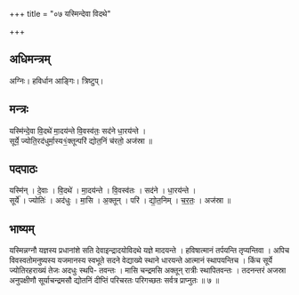 +++
title = "०७ यस्मिन्देवा विदथे"

+++
## अधिमन्त्रम्
अग्निः। हविर्धान आङ्गिः। त्रिष्टुप्।

## मन्त्रः
यस्मि॑न्दे॒वा वि॒दथे॑ मा॒दय॑न्ते वि॒वस्व॑तः॒ सद॑ने धा॒रय॑न्ते ।  
सूर्ये॒ ज्योति॒रद॑धुर्मा॒स्य१॒॑क्तून्परि॑ द्योत॒निं च॑रतो॒ अज॑स्रा ॥

## पदपाठः
यस्मि॑न् । दे॒वाः । वि॒दथे॑ । मा॒दय॑न्ते । वि॒वस्व॑तः । सद॑ने । धा॒रय॑न्ते ।  
सूर्ये॑ । ज्योतिः॑ । अद॑धुः । मा॒सि । अ॒क्तून् । परि॑ । द्यो॒त॒निम् । च॒र॒तः॒ । अज॑स्रा ॥

## भाष्यम्
यस्मिन्नग्नौ यज्ञस्य प्रधानांशे सति देवाइन्द्रादयोविदथे यज्ञे मादयन्ते । हविषात्मानं तर्पयन्ति तृप्यन्तिवा । अपिच विवस्वतोमनुष्यस्य यजमानस्य स्वभूते सदने वेद्याख्ये स्थाने धारयन्ते आत्मानं स्थापयन्तिच । किंच सूर्ये ज्योतिरहराख्यं तेजः अदधुः स्थपि- तवन्तः । मासि चन्द्रमसि अक्तून् रात्रीः स्थापितवन्तः । तदनन्तरं अजस्रा अनुपक्षीणौ सूर्याचन्द्रमसौ द्योतनिं दीप्तिं परिचरतः परिगच्छतः सर्वत्र प्राप्नुतः ॥ ७ ॥